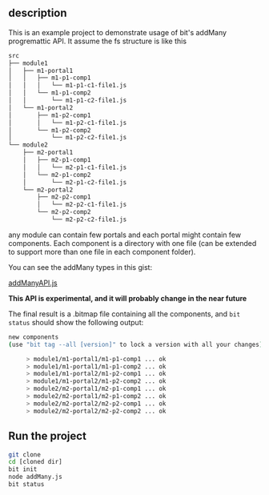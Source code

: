 ## description
This is an example project to demonstrate usage of bit's addMany progremattic API.
It assume the fs structure is like this
```sh
src
├── module1
│   ├── m1-portal1
│   │   ├── m1-p1-comp1
│   │   │   └── m1-p1-c1-file1.js
│   │   └── m1-p1-comp2
│   │       └── m1-p1-c2-file1.js
│   └── m1-portal2
│       ├── m1-p2-comp1
│       │   └── m1-p2-c1-file1.js
│       └── m1-p2-comp2
│           └── m1-p2-c2-file1.js
└── module2
    ├── m2-portal1
    │   ├── m2-p1-comp1
    │   │   └── m2-p1-c1-file1.js
    │   └── m2-p1-comp2
    │       └── m2-p1-c2-file1.js
    └── m2-portal2
        ├── m2-p2-comp1
        │   └── m2-p2-c1-file1.js
        └── m2-p2-comp2
            └── m2-p2-c2-file1.js
```
any module can contain few portals and each portal might contain few components.
Each component is a directory with one file (can be extended to support more than one file in each component folder).

You can see the addMany types in this gist:

[addManyAPI.js](https://gist.github.com/GiladShoham/b59ee81cd806aa1510b11cd2a1405420)

**This API is experimental, and it will probably change in the near future** 

The final result is a .bitmap file containing all the components, and `bit status` should show the following output:
```sh
new components
(use "bit tag --all [version]" to lock a version with all your changes)

     > module1/m1-portal1/m1-p1-comp1 ... ok
     > module1/m1-portal1/m1-p1-comp2 ... ok
     > module1/m1-portal2/m1-p2-comp1 ... ok
     > module1/m1-portal2/m1-p2-comp2 ... ok
     > module2/m2-portal1/m2-p1-comp1 ... ok
     > module2/m2-portal1/m2-p1-comp2 ... ok
     > module2/m2-portal2/m2-p2-comp1 ... ok
     > module2/m2-portal2/m2-p2-comp2 ... ok
```

## Run the project
```sh
git clone
cd [cloned dir]
bit init
node addMany.js
bit status
``` 